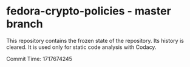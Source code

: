 # fedora-crypto-policies - master branch

This repository contains the frozen state of the repository.
Its history is cleared. It is used only for static code
analysis with Codacy.

Commit Time: 1717674245